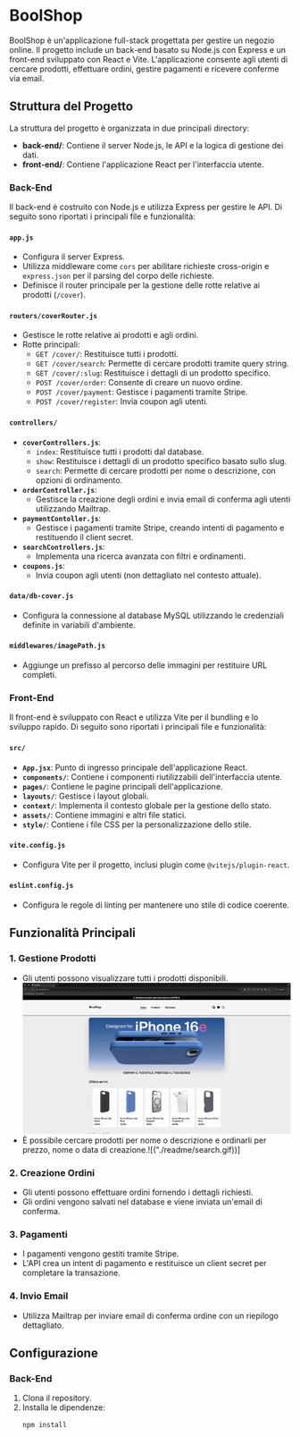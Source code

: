 # BoolShop

BoolShop è un'applicazione full-stack progettata per gestire un negozio online. Il progetto include un back-end basato su Node.js con Express e un front-end sviluppato con React e Vite. L'applicazione consente agli utenti di cercare prodotti, effettuare ordini, gestire pagamenti e ricevere conferme via email.

## Struttura del Progetto

La struttura del progetto è organizzata in due principali directory:

- **back-end/**: Contiene il server Node.js, le API e la logica di gestione dei dati.
- **front-end/**: Contiene l'applicazione React per l'interfaccia utente.

### Back-End

Il back-end è costruito con Node.js e utilizza Express per gestire le API. Di seguito sono riportati i principali file e funzionalità:

#### `app.js`

- Configura il server Express.
- Utilizza middleware come `cors` per abilitare richieste cross-origin e `express.json` per il parsing del corpo delle richieste.
- Definisce il router principale per la gestione delle rotte relative ai prodotti (`/cover`).

#### `routers/coverRouter.js`

- Gestisce le rotte relative ai prodotti e agli ordini.
- Rotte principali:
  - `GET /cover/`: Restituisce tutti i prodotti.
  - `GET /cover/search`: Permette di cercare prodotti tramite query string.
  - `GET /cover/:slug`: Restituisce i dettagli di un prodotto specifico.
  - `POST /cover/order`: Consente di creare un nuovo ordine.
  - `POST /cover/payment`: Gestisce i pagamenti tramite Stripe.
  - `POST /cover/register`: Invia coupon agli utenti.

#### `controllers/`

- **`coverControllers.js`**:
  - `index`: Restituisce tutti i prodotti dal database.
  - `show`: Restituisce i dettagli di un prodotto specifico basato sullo slug.
  - `search`: Permette di cercare prodotti per nome o descrizione, con opzioni di ordinamento.
- **`orderController.js`**:
  - Gestisce la creazione degli ordini e invia email di conferma agli utenti utilizzando Mailtrap.
- **`paymentContoller.js`**:
  - Gestisce i pagamenti tramite Stripe, creando intenti di pagamento e restituendo il client secret.
- **`searchControllers.js`**:
  - Implementa una ricerca avanzata con filtri e ordinamenti.
- **`coupons.js`**:
  - Invia coupon agli utenti (non dettagliato nel contesto attuale).

#### `data/db-cover.js`

- Configura la connessione al database MySQL utilizzando le credenziali definite in variabili d'ambiente.

#### `middlewares/imagePath.js`

- Aggiunge un prefisso al percorso delle immagini per restituire URL completi.

### Front-End

Il front-end è sviluppato con React e utilizza Vite per il bundling e lo sviluppo rapido. Di seguito sono riportati i principali file e funzionalità:

#### `src/`

- **`App.jsx`**: Punto di ingresso principale dell'applicazione React.
- **`components/`**: Contiene i componenti riutilizzabili dell'interfaccia utente.
- **`pages/`**: Contiene le pagine principali dell'applicazione.
- **`layouts/`**: Gestisce i layout globali.
- **`context/`**: Implementa il contesto globale per la gestione dello stato.
- **`assets/`**: Contiene immagini e altri file statici.
- **`style/`**: Contiene i file CSS per la personalizzazione dello stile.

#### `vite.config.js`

- Configura Vite per il progetto, inclusi plugin come `@vitejs/plugin-react`.

#### `eslint.config.js`

- Configura le regole di linting per mantenere uno stile di codice coerente.

## Funzionalità Principali

### 1. Gestione Prodotti

- Gli utenti possono visualizzare tutti i prodotti disponibili.![ ("./readme/view-products.gif)](view-products.gif)
- È possibile cercare prodotti per nome o descrizione e ordinarli per prezzo, nome o data di creazione.![("./readme/search.gif))]

### 2. Creazione Ordini

- Gli utenti possono effettuare ordini fornendo i dettagli richiesti.
- Gli ordini vengono salvati nel database e viene inviata un'email di conferma.

### 3. Pagamenti

- I pagamenti vengono gestiti tramite Stripe.
- L'API crea un intent di pagamento e restituisce un client secret per completare la transazione.

### 4. Invio Email

- Utilizza Mailtrap per inviare email di conferma ordine con un riepilogo dettagliato.

## Configurazione

### Back-End

1. Clona il repository.
2. Installa le dipendenze:
   ```sh
   npm install
